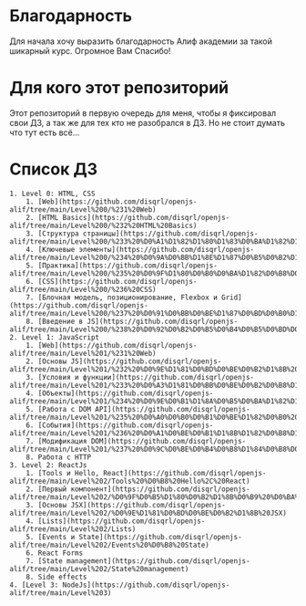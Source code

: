 # Благодарность
Для начала хочу выразить благодарность Алиф академии за такой шикарный курс. Огромное Вам Спасибо!

# Для кого этот репозиторий
Этот репозиторий в первую очередь для меня, чтобы я фиксировал свои ДЗ, а так же для тех кто не разобрался в ДЗ. Но не стоит думать что тут есть всё...

# Список ДЗ
    1. Level 0: HTML, CSS
        1. [Web](https://github.com/disqrl/openjs-alif/tree/main/Level%200/%231%20Web)
        2. [HTML Basics](https://github.com/disqrl/openjs-alif/tree/main/Level%200/%232%20HTML%20Basics)
        3. [Структура страницы](https://github.com/disqrl/openjs-alif/tree/main/Level%200/%233%20%D0%A1%D1%82%D1%80%D1%83%D0%BA%D1%82%D1%83%D1%80%D0%B0%20%D1%81%D1%82%D1%80%D0%B0%D0%BD%D0%B8%D1%86%D1%8B)
        4. [Ключевые элементы](https://github.com/disqrl/openjs-alif/tree/main/Level%200/%234%20%D0%9A%D0%BB%D1%8E%D1%87%D0%B5%D0%B2%D1%8B%D0%B5%20%D1%8D%D0%BB%D0%B5%D0%BC%D0%B5%D0%BD%D1%82%D1%8B)
        5. [Практика](https://github.com/disqrl/openjs-alif/tree/main/Level%200/%235%20%D0%9F%D1%80%D0%B0%D0%BA%D1%82%D0%B8%D0%BA%D0%B0)
        6. [CSS](https://github.com/disqrl/openjs-alif/tree/main/Level%200/%236%20CSS)
        7. [Блочная модель, позиционирование, Flexbox и Grid](https://github.com/disqrl/openjs-alif/tree/main/Level%200/%237%20%D0%91%D0%BB%D0%BE%D1%87%D0%BD%D0%B0%D1%8F%20%D0%BC%D0%BE%D0%B4%D0%B5%D0%BB%D1%8C%2C%20%D0%BF%D0%BE%D0%B7%D0%B8%D1%86%D0%B8%D0%BE%D0%BD%D0%B8%D1%80%D0%BE%D0%B2%D0%B0%D0%BD%D0%B8%D0%B5%2C%20Flexbox%20%D0%B8%20Grid)
        8. [Введение в JS](https://github.com/disqrl/openjs-alif/tree/main/Level%200/%238%20%D0%92%D0%B2%D0%B5%D0%B4%D0%B5%D0%BD%D0%B8%D0%B5%20%D0%B2%20JS)
    2. Level 1: JavaScript
        1. [Web](https://github.com/disqrl/openjs-alif/tree/main/Level%201/%231%20Web)
        2. [Основы JS](https://github.com/disqrl/openjs-alif/tree/main/Level%201/%232%20%D0%9E%D1%81%D0%BD%D0%BE%D0%B2%D1%8B%20JS)
        3. [Условия и функции](https://github.com/disqrl/openjs-alif/tree/main/Level%201/%233%20%D0%A3%D1%81%D0%BB%D0%BE%D0%B2%D0%B8%D1%8F%20%D0%B8%20%D1%84%D1%83%D0%BD%D0%BA%D1%86%D0%B8%D0%B8)
        4. [Объекты](https://github.com/disqrl/openjs-alif/tree/main/Level%201/%234%20%D0%9E%D0%B1%D1%8A%D0%B5%D0%BA%D1%82%D1%8B)
        5. [Работа с DOM API](https://github.com/disqrl/openjs-alif/tree/main/Level%201/%235%20%D0%A0%D0%B0%D0%B1%D0%BE%D1%82%D0%B0%20%D1%81%20DOM%20API)
        6. [События](https://github.com/disqrl/openjs-alif/tree/main/Level%201/%236%20%D0%A1%D0%BE%D0%B1%D1%8B%D1%82%D0%B8%D1%8F)
        7. [Модификация DOM](https://github.com/disqrl/openjs-alif/tree/main/Level%201/%237%20%D0%9C%D0%BE%D0%B4%D0%B8%D1%84%D0%B8%D0%BA%D0%B0%D1%86%D0%B8%D1%8F%20DOM)
        8. Работа с HTTP
    3. Level 2: ReactJs
        1. [Tools и Hello, React](https://github.com/disqrl/openjs-alif/tree/main/Level%202/Tools%20%D0%B8%20Hello%2C%20React)
        2. [Первый компонент](https://github.com/disqrl/openjs-alif/tree/main/Level%202/%D0%9F%D0%B5%D1%80%D0%B2%D1%8B%D0%B9%20%D0%BA%D0%BE%D0%BC%D0%BF%D0%BE%D0%BD%D0%B5%D0%BD%D1%82)
        3. [Основы JSX](https://github.com/disqrl/openjs-alif/tree/main/Level%202/%D0%9E%D1%81%D0%BD%D0%BE%D0%B2%D1%8B%20JSX)
        4. [Lists](https://github.com/disqrl/openjs-alif/tree/main/Level%202/Lists)
        5. [Events и State](https://github.com/disqrl/openjs-alif/tree/main/Level%202/Events%20%D0%B8%20State)
        6. React Forms
        7. [State management](https://github.com/disqrl/openjs-alif/tree/main/Level%202/State%20management)
        8. Side effects
    4. [Level 3: NodeJs](https://github.com/disqrl/openjs-alif/tree/main/Level%203)
